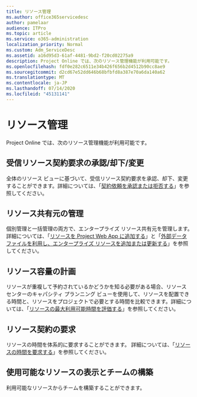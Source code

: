 ```yaml
---
title: リソース管理
ms.author: office365servicedesc
author: pamelaar
audience: ITPro
ms.topic: article
ms.service: o365-administration
localization_priority: Normal
ms.custom: Adm_ServiceDesc
ms.assetid: a16d95d3-61af-4481-9bd2-f20cd02275a9
description: Project Online では、次のリソース管理機能が利用可能です。
ms.openlocfilehash: fdf0e282c6511e34b426f656b2d4512b90cc8ae9
ms.sourcegitcommit: d2cd67e52dd646b68bfbfd8a387e70a6da140a62
ms.translationtype: MT
ms.contentlocale: ja-JP
ms.lasthandoff: 07/14/2020
ms.locfileid: "45131141"
---
```

# <a name="resource-management"></a>リソース管理

Project Online では、次のリソース管理機能が利用可能です。
  
## <a name="approverejectmodify-incoming-resource-engagement-requests"></a>受信リソース契約要求の承認/却下/変更

全体のリソース ビューに基づいて、受信リソース契約要求を承認、却下、変更することができます。詳細については、「[契約依頼を承認または拒否する](https://go.microsoft.com/fwlink/?LinkID=823659&amp;clcid=0x409)」を参照してください。
  
## <a name="manage-resource-pool"></a>リソース共有元の管理

個別管理と一括管理の両方で、エンタープライズ リソース共有元を管理します。詳細については、「[リソースを Project Web App に追加する](https://go.microsoft.com/fwlink/?LinkID=823660&amp;clcid=0x409)」と「[外部データ ファイルを利用し、エンタープライズ リソースを追加または更新する](https://go.microsoft.com/fwlink/?LinkID=823661&amp;clcid=0x409)」を参照してください。
  
## <a name="plan-resource-capacity"></a>リソース容量の計画

リソースが重複して予約されているかどうかを知る必要がある場合、リソース センターのキャパシティ プランニング ビューを使用して、リソースを配置できる時間と、リソースをプロジェクトで必要とする時間を比較できます。詳細については、「[リソースの最大利用可能時間を評価する](https://go.microsoft.com/fwlink/?LinkID=823662&amp;clcid=0x409)」を参照してください。
  
## <a name="request-resource-agreements"></a>リソース契約の要求

リソースの時間を体系的に要求することができます。 詳細については、「[リソースの時間を要求する](https://go.microsoft.com/fwlink/?LinkID=823663&amp;clcid=0x409)」を参照してください。
  
## <a name="view-available-resources-and-build-teams"></a>使用可能なリソースの表示とチームの構築

利用可能なリソースからチームを構築することができます。
  